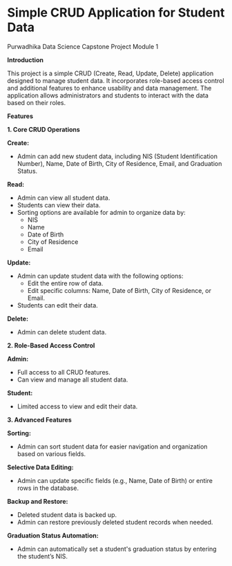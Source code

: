 # Simple CRUD Application for Student Data
Purwadhika Data Science Capstone Project Module 1

**Introduction**

This project is a simple CRUD (Create, Read, Update, Delete) application designed to manage student data. It incorporates role-based access control and additional features to enhance usability and data management. The application allows administrators and students to interact with the data based on their roles.

**Features**

**1. Core CRUD Operations**

**Create:**
- Admin can add new student data, including NIS (Student Identification Number), Name, Date of Birth, City of Residence, Email, and Graduation Status.

**Read:**
- Admin can view all student data.
- Students can view their data.
- Sorting options are available for admin to organize data by:
    - NIS
    - Name
    - Date of Birth
    - City of Residence
    - Email

**Update:**
- Admin can update student data with the following options:
  - Edit the entire row of data.
  - Edit specific columns: Name, Date of Birth, City of Residence, or Email.
- Students can edit their data.

**Delete:**
- Admin can delete student data.

**2. Role-Based Access Control**

**Admin:**
- Full access to all CRUD features.
- Can view and manage all student data.

**Student:**
- Limited access to view and edit their data.

**3. Advanced Features**

**Sorting:**
- Admin can sort student data for easier navigation and organization based on various fields.

**Selective Data Editing:**
- Admin can update specific fields (e.g., Name, Date of Birth) or entire rows in the database.

**Backup and Restore:**
- Deleted student data is backed up.
- Admin can restore previously deleted student records when needed.

**Graduation Status Automation:**
- Admin can automatically set a student's graduation status by entering the student’s NIS.

